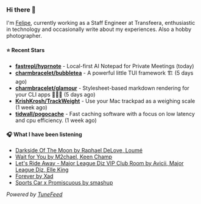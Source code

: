 ### Hi there 👋

I'm [Felipe](https://felipevm.com), currently working as a Staff Engineer at Transfeera, enthusiastic in technology and occasionally write about my experiences. Also a hobby photographer.

#### ⭐ Recent Stars
- **[fastrepl/hyprnote](https://github.com/fastrepl/hyprnote)** - Local-first AI Notepad for Private Meetings (today)
- **[charmbracelet/bubbletea](https://github.com/charmbracelet/bubbletea)** - A powerful little TUI framework 🏗 (5 days ago)
- **[charmbracelet/glamour](https://github.com/charmbracelet/glamour)** - Stylesheet-based markdown rendering for your CLI apps 💇🏻‍♀️ (5 days ago)
- **[KrishKrosh/TrackWeight](https://github.com/KrishKrosh/TrackWeight)** - Use your Mac trackpad as a weighing scale (1 week ago)
- **[tidwall/pogocache](https://github.com/tidwall/pogocache)** - Fast caching software with a focus on low latency and cpu efficiency. (1 week ago)

#### 🎧 What I have been listening
- [Darkside Of The Moon by Raphael DeLove, Loumé](https://open.spotify.com/track/6HEiJCF5CEmBrvY2Pho8T1)
- [Wait for You by M2chael, Keen Champ](https://open.spotify.com/track/5r0DjWJ4Iahk4lTO6gaGeM)
- [Let&#39;s Ride Away - Major League Djz VIP Club Room by Avicii, Major League Djz, Elle King](https://open.spotify.com/track/5LtHedJfuORPiBXScJvfso)
- [Forever by Xad](https://open.spotify.com/track/4SMvzsQDI2SNHDwfcWM7kr)
- [Sports Car x Promiscuous by smashup](https://open.spotify.com/track/2MKKaobLRV0wFIQnf4CxkX)

_Powered by [TuneFeed](https://tunefeed.app?ref=github.com)_
